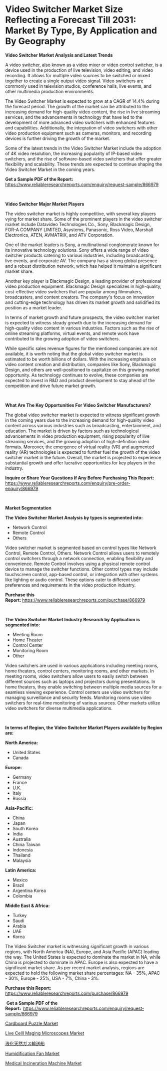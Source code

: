 <p><h1>Video Switcher Market Size Reflecting a Forecast Till 2031: Market By Type, By Application and By Geography</h1></p><p><strong>Video Switcher Market Analysis and Latest Trends</strong></p>
<p><p>A video switcher, also known as a video mixer or video control switcher, is a device used in the production of live television, video editing, and video recording. It allows for multiple video sources to be switched or mixed together to create a single output video signal. Video switchers are commonly used in television studios, conference halls, live events, and other multimedia production environments.</p><p>The Video Switcher Market is expected to grow at a CAGR of 14.4% during the forecast period. The growth of the market can be attributed to the increasing demand for high-quality video content, the rise in live streaming services, and the advancements in technology that have led to the development of more advanced video switchers with enhanced features and capabilities. Additionally, the integration of video switchers with other video production equipment such as cameras, monitors, and recording devices is further driving the growth of the market.</p><p>Some of the latest trends in the Video Switcher Market include the adoption of 4K video resolution, the increasing popularity of IP-based video switchers, and the rise of software-based video switchers that offer greater flexibility and scalability. These trends are expected to continue shaping the Video Switcher Market in the coming years.</p></p>
<p><strong>Get a Sample PDF of the Report:&nbsp;</strong> <a href="https://www.reliableresearchreports.com/enquiry/request-sample/866979">https://www.reliableresearchreports.com/enquiry/request-sample/866979</a></p>
<p>&nbsp;</p>
<p><strong>Video Switcher Major Market Players</strong></p>
<p><p>The video switcher market is highly competitive, with several key players vying for market share. Some of the prominent players in the video switcher market include Datavideo Technologies Co., Sony, Blackmagic Design, FOR-A COMPANY LIMITED, Asystems, Panasonic, Ross Video, Marshall Electronics, ATEN, AVMATRIX, and ATV Corporation.</p><p>One of the market leaders is Sony, a multinational conglomerate known for its innovative technology solutions. Sony offers a wide range of video switcher products catering to various industries, including broadcasting, live events, and corporate AV. The company has a strong global presence and a robust distribution network, which has helped it maintain a significant market share.</p><p>Another key player is Blackmagic Design, a leading provider of professional video production equipment. Blackmagic Design specializes in high-quality, cost-effective video switchers that are popular among filmmakers, broadcasters, and content creators. The company's focus on innovation and cutting-edge technology has driven its market growth and solidified its position as a market leader.</p><p>In terms of market growth and future prospects, the video switcher market is expected to witness steady growth due to the increasing demand for high-quality video content in various industries. Factors such as the rise of online streaming platforms, virtual events, and remote work have contributed to the growing adoption of video switchers.</p><p>While specific sales revenue figures for the mentioned companies are not available, it is worth noting that the global video switcher market is estimated to be worth billions of dollars. With the increasing emphasis on video content creation and distribution, companies like Sony, Blackmagic Design, and others are well-positioned to capitalize on this growing market opportunity. As technology continues to evolve, these companies are expected to invest in R&D and product development to stay ahead of the competition and drive future market growth.</p></p>
<p>&nbsp;</p>
<p><strong>What Are The Key Opportunities For Video Switcher Manufacturers?</strong></p>
<p><p>The global video switcher market is expected to witness significant growth in the coming years due to the increasing demand for high-quality video content across various industries such as broadcasting, entertainment, and education. The market is driven by factors such as technological advancements in video production equipment, rising popularity of live streaming services, and the growing adoption of high-definition video formats. Moreover, the emergence of virtual reality (VR) and augmented reality (AR) technologies is expected to further fuel the growth of the video switcher market in the future. Overall, the market is projected to experience substantial growth and offer lucrative opportunities for key players in the industry.</p></p>
<p><strong>Inquire or Share Your Questions If Any Before Purchasing This Report:</strong> <a href="https://www.reliableresearchreports.com/enquiry/pre-order-enquiry/866979">https://www.reliableresearchreports.com/enquiry/pre-order-enquiry/866979</a></p>
<p>&nbsp;</p>
<p><strong>Market Segmentation</strong></p>
<p><strong>The Video Switcher Market Analysis by types is segmented into:</strong></p>
<p><ul><li>Network Control</li><li>Remote Control</li><li>Others</li></ul></p>
<p><p>Video switcher market is segmented based on control types like Network Control, Remote Control, Others. Network Control allows users to remotely control switchers through a network connection, enabling flexibility and convenience. Remote Control involves using a physical remote control device to manage the switcher functions. Other control types may include touchscreen control, app-based control, or integration with other systems like lighting or audio control. These options cater to different user preferences and requirements in the video production industry.</p></p>
<p><strong>Purchase this Report:&nbsp;</strong><a href="https://www.reliableresearchreports.com/purchase/866979">https://www.reliableresearchreports.com/purchase/866979</a></p>
<p>&nbsp;</p>
<p><strong>The Video Switcher Market Industry Research by Application is segmented into:</strong></p>
<p><ul><li>Meeting Room</li><li>Home Theater</li><li>Control Center</li><li>Monitoring Room</li><li>Other</li></ul></p>
<p><p>Video switchers are used in various applications including meeting rooms, home theaters, control centers, monitoring rooms, and other markets. In meeting rooms, video switchers allow users to easily switch between different sources such as laptops and projectors during presentations. In home theaters, they enable switching between multiple media sources for a seamless viewing experience. Control centers use video switchers for managing surveillance and security feeds. Monitoring rooms use video switchers for real-time monitoring of various sources. Other markets utilize video switchers for diverse multimedia applications.</p></p>
<p>&nbsp;</p>
<p><strong>In terms of Region, the Video Switcher Market Players available by Region are:</strong></p>
<p>
    <p> <strong> North America: </strong>
        <ul>
            <li>United States</li>
            <li>Canada</li>
        </ul>
        </p> 
    <p> <strong> Europe: </strong>
        <ul>
            <li>Germany</li>
            <li>France</li>
            <li>U.K.</li>
            <li>Italy</li>
            <li>Russia</li>
        </ul>
        </p> 
    <p> <strong> Asia-Pacific: </strong>
        <ul>
            <li>China</li>
            <li>Japan</li>
            <li>South Korea</li>
            <li>India</li>
            <li>Australia</li>
            <li>China Taiwan</li>
            <li>Indonesia</li>
            <li>Thailand</li>
            <li>Malaysia</li>
        </ul>
        </p> 
    <p> <strong> Latin America: </strong>
        <ul>
            <li>Mexico</li>
            <li>Brazil</li>
            <li>Argentina Korea</li>
            <li>Colombia</li>
        </ul>
        </p> 
    <p> <strong> Middle East & Africa: </strong>
        <ul>
            <li>Turkey</li>
            <li>Saudi</li>
            <li>Arabia</li>
            <li>UAE</li>
            <li>Korea</li>
        </ul>
    </p>
    </p>
<p><p>The Video Switcher market is witnessing significant growth in various regions, with North America (NA), Europe, and Asia Pacific (APAC) leading the way. The United States is expected to dominate the market in NA, while China is projected to dominate in APAC. Europe is also expected to have a significant market share. As per recent market analysis, regions are expected to hold the following market share percentages: NA - 35%, APAC - 30%, Europe - 25%, USA - 7%, China - 3%.</p></p>
<p><strong>Purchase this Report: </strong><a href="https://www.reliableresearchreports.com/purchase/866979">https://www.reliableresearchreports.com/purchase/866979</a></p>
<p>&nbsp;<strong>Get a Sample PDF of the Report:&nbsp;&nbsp;</strong><a href="https://www.reliableresearchreports.com/enquiry/request-sample/866979">https://www.reliableresearchreports.com/enquiry/request-sample/866979</a></p>
<p><strong></strong></p>
<p><p><a href="https://github.com/dx0328/Market-Research-Report-List-1/blob/main/cardboard-puzzle-market.md">Cardboard Puzzle Market</a></p><p><a href="https://issuu.com/reportprime-2/docs/live-celli-maging-microscopes-market-size-2030.ppt">Live CellI Maging Microscopes Market</a></p><p><a href="https://github.com/ksxzwxabcuynh011/Market-Research-Report-List-1/blob/main/51046854248.md">液化天然ガス輸送船</a></p><p><a href="https://github.com/juancolorado15/Market-Research-Report-List-1/blob/main/humidification-fan-market.md">Humidification Fan Market</a></p><p><a href="https://issuu.com/reportprime-2/docs/medical-incineration-machine-market-size-2030.pptx">Medical Incineration Machine Market</a></p></p>